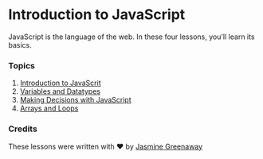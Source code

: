 # Introduction to JavaScript

JavaScript is the language of the web. In these four lessons, you'll learn its basics.

### Topics

1. [Introduction to JavaScrit ](intro-to-js/README.md)
2. [Variables and Datatypes](variables-datatypes/README.md)
3. [Making Decisions with JavaScript](making-decisions/README.md)
4. [Arrays and Loops](arrays-loops/README.md)

### Credits

These lessons were written with ♥️ by [Jasmine Greenaway](https://twitter.com/paladique)


